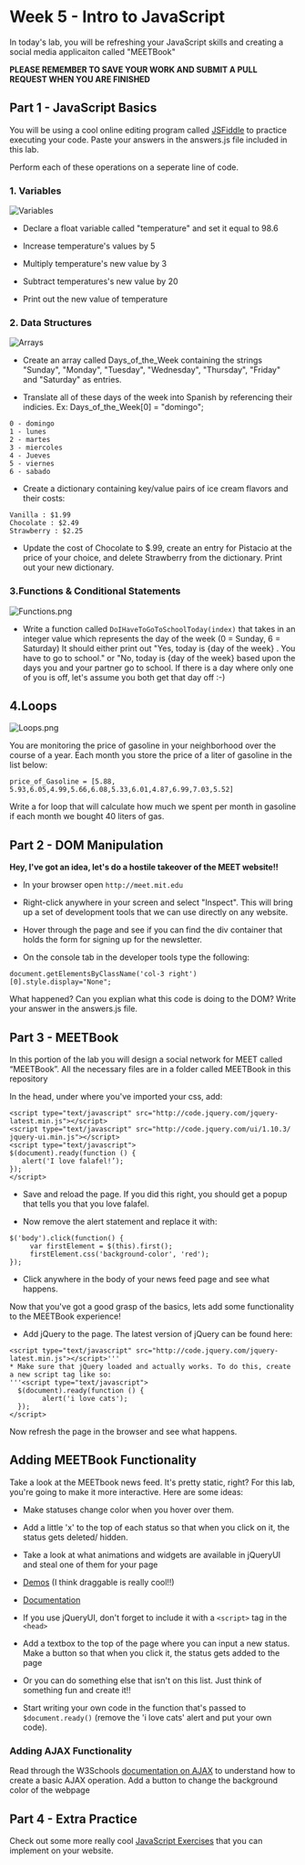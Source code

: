 



# Week 5 - Intro to JavaScript
In today's lab, you will be refreshing your JavaScript skills and creating a social media applicaiton called "MEETBook"


__PLEASE REMEMBER TO SAVE YOUR WORK AND SUBMIT A PULL REQUEST WHEN YOU ARE FINISHED__

## Part 1 - JavaScript Basics
You will be using a cool online editing program called [JSFiddle](www.jsfiddle.net) to practice executing your code. Paste your answers in the answers.js file included in this lab.

Perform each of these operations on a seperate line of code.
### 1. Variables
![Variables](images/variables.png)


* Declare a float variable called "temperature" and set it equal to 98.6

* Increase temperature's values by 5

* Multiply temperature's new value by 3

* Subtract temperatures's new value by 20
* Print out the new value of temperature





### 2. Data Structures
![Arrays](images/array.png)

* Create an array called Days_of_the_Week containing the strings "Sunday", "Monday", "Tuesday", "Wednesday", "Thursday", "Friday" and "Saturday" as entries.

* Translate all of these days of the week into Spanish by referencing their indicies. 
Ex:  Days_of_the_Week[0] = "domingo";

```
0 - domingo
1 - lunes
2 - martes
3 - miercoles
4 - Jueves
5 - viernes
6 - sabado
```
* Create a dictionary containing key/value pairs of ice cream flavors and their costs:


```
Vanilla : $1.99
Chocolate : $2.49
Strawberry : $2.25
```
* Update the cost of Chocolate to $.99, create an entry for Pistacio at the price of your choice, and delete Strawberry from the dictionary. Print out your new dictionary.



### 3.Functions & Conditional Statements
![Functions.png](images/function.png)

* Write a function called ```DoIHaveToGoToSchoolToday(index)``` that takes in an integer value which represents the day of the week (0 = Sunday, 6 = Saturday)  It should either print out "Yes, today is {day of the week} . You have to go to school." or "No, today is {day of the week} based upon the days you and your partner go to school.  If there is a day where only one of you is off, let's assume you both get that day off :-) 

## 4.Loops
![Loops.png](images/forloop.png)

You are monitoring the price of gasoline in your neighborhood over the course of a year. Each month you store the price of a liter of gasoline in the list below:

```price_of_Gasoline = [5.88, 5.93,6.05,4.99,5.66,6.08,5.33,6.01,4.87,6.99,7.03,5.52]```

Write a for loop that will calculate how much we spent per month in gasoline if each month we bought 40 liters of gas.


## Part 2 - DOM Manipulation
__Hey, I've got an idea, let's do a hostile takeover of the MEET website!!__

* In your browser open ```http://meet.mit.edu```

* Right-click anywhere in your screen and select "Inspect".  This will bring up a set of development tools that we can use directly on any website.

* Hover through the page and see if you can find the div container that holds the form for signing up for the newsletter.

* On the console tab in the developer tools type the following:


```document.getElementsByClassName('col-3 right')[0].style.display="None"; ```

What happened?  Can you explian what this code is doing to the DOM? Write your answer in the answers.js file. 



## Part 3 - MEETBook

In this portion of the lab you will design a social network for MEET called “MEETBook”. All the necessary files are in a folder called MEETBook in this repository

In the head, under where you've imported your css, add:

``` 
<script type="text/javascript" src="http://code.jquery.com/jquery-
latest.min.js"></script>
<script type="text/javascript" src="http://code.jquery.com/ui/1.10.3/
jquery-ui.min.js"></script>
<script type="text/javascript">
$(document).ready(function () {
   alert('I love falafel!’);
});
</script>

```


* Save and reload the page. If you did this right, you should get a popup that tells you that you love falafel.

* Now remove the alert statement and replace it with:

```
$('body').click(function() {
     var firstElement = $(this).first();
     firstElement.css('background-color', 'red');
});
```
* Click anywhere in the body of your news feed page and see what happens.


Now that you've got a good grasp of the basics, lets add some functionality to the MEETBook experience!

 * Add jQuery to the page. The latest version of jQuery can be found here:

```
<script type="text/javascript" src="http://code.jquery.com/jquery-
latest.min.js"></script>'''
* Make sure that jQuery loaded and actually works. To do this, create a new script tag like so:
'''<script type="text/javascript">
  $(document).ready(function () {
        alert('i love cats');
  });
</script>
```
Now refresh the page in the browser and see what happens.

## Adding MEETBook Functionality
Take a look at the MEETbook news feed. It's pretty static, right? For this lab, you're going to make it more interactive. Here are some ideas:

* Make statuses change color when you hover over them.
* Add a little 'x' to the top of each status so that when you click on it, the status gets deleted/ hidden.
* Take a look at what animations and widgets are available in jQueryUI and steal one of them for your page
* [Demos](http://jqueryui.com/demos/) (I think draggable is really cool!!)
* [Documentation](http://api.jqueryui.com/)

* If you use jQueryUI, don't forget to include it with a ```<script>``` tag in the ```<head>```
* Add a textbox to the top of the page where you can input a new status. Make a button so that when you click it, the status gets added to the page
* Or you can do something else that isn't on this list. Just think of something fun and create it!!
* Start writing your own code in the function that's passed to ```$document.ready()``` (remove the 'i love cats' alert and put your own code).


### Adding AJAX Functionality
Read through the W3Schools [documentation on AJAX](http://www.w3schools.com/js/js_ajax_intro.asp) to understand how to create a basic AJAX operation.  Add a button to change the background color of the webpage




## Part 4 - Extra Practice 
Check out some more really cool [JavaScript Exercises](http://www.w3resource.com/javascript-exercises/) that you can implement on your website.

